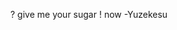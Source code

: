 ? give me your sugar ! now -Yuzekesu

<!---
yuzekesu/yuzekesu is a ✨ special ✨ repository because its `README.md` (this file) appears on your GitHub profile.
You can click the Preview link to take a look at your changes.
--->
